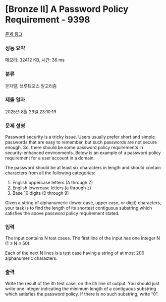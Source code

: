 # [Bronze II] A Password Policy Requirement - 9398 

[문제 링크](https://www.acmicpc.net/problem/9398) 

### 성능 요약

메모리: 32412 KB, 시간: 36 ms

### 분류

문자열, 브루트포스 알고리즘

### 제출 일자

2025년 8월 29일 23:10:19

### 문제 설명

<p>Password security is a tricky issue. Users usually prefer short and simple passwords that are easy to remember, but such passwords are not secure enough. So, there should be some password policy requirements in security-enhanced environments. Below is an example of a password policy requirement for a user account in a domain:</p>

<p>The password should be at least six characters in length and should contain characters from all the following categories:</p>

<ol>
	<li>English uppercase letters (A through Z)</li>
	<li>English lowercase letters (a through z)</li>
	<li>Base 10 digits (0 through 9)</li>
</ol>

<p>Given a string of alphanumeric (lower case, upper case, or digit) characters, your task is to find the length of its shortest contiguous substring which satisfies the above password policy requirement stated. </p>

### 입력 

 <p>The input contains N test cases. The first line of the input has one integer N (1 ≤ N ≤ 50).</p>

<p>Each of the next N lines is a test case having a string of at most 200 alphanumeric characters.</p>

### 출력 

 <p>Write the result of the ith test case, on the ith line of output. You should just write one integer indicating the minimum length of a contiguous substring which satisfies the password policy. If there is no such substring, write “0”.</p>


